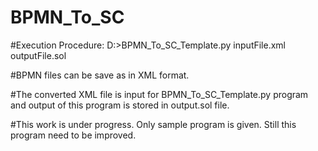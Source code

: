 # BPMN_To_SC
#Execution Procedure: D:\>BPMN_To_SC_Template.py inputFile.xml outputFile.sol 

#BPMN files can be save as in XML format.

#The converted XML file is input for BPMN_To_SC_Template.py program and output of this program is stored in output.sol file.

#This work is under progress. Only sample program is given. Still this program need to be improved.
